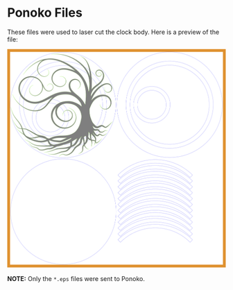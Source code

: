 # Ponoko Files

These files were used to laser cut the clock body.  Here is a preview of the file:

![NeoClock Body](./neoclock_laser_cut.png)

**NOTE:** Only the `*.eps` files were sent to Ponoko.
